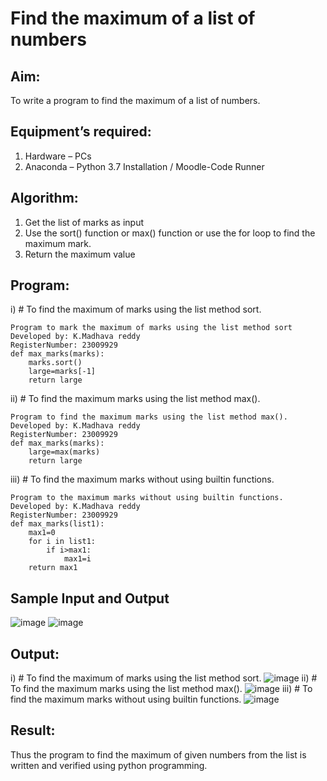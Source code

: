 # Find the maximum of a list of numbers
## Aim:
To write a program to find the maximum of a list of numbers.
## Equipment’s required:
1.	Hardware – PCs
2.	Anaconda – Python 3.7 Installation / Moodle-Code Runner
## Algorithm:
1.	Get the list of marks as input
2.	Use the sort() function or max() function or use the for loop to find the maximum mark.
3.	Return the maximum value
## Program:

i)	# To find the maximum of marks using the list method sort.
```
Program to mark the maximum of marks using the list method sort
Developed by: K.Madhava reddy
RegisterNumber: 23009929
def max_marks(marks):
    marks.sort()
    large=marks[-1]
    return large

```

ii)	# To find the maximum marks using the list method max().
```
Program to find the maximum marks using the list method max().
Developed by: K.Madhava reddy
RegisterNumber: 23009929
def max_marks(marks):
    large=max(marks)
    return large

```

iii) # To find the maximum marks without using builtin functions.
```
Program to the maximum marks without using builtin functions.
Developed by: K.Madhava reddy
RegisterNumber: 23009929
def max_marks(list1):
    max1=0
    for i in list1:
        if i>max1:
            max1=i
    return max1

```
## Sample Input and Output

![image](https://github.com/Madhavareddy09/FindMaximum/assets/145742470/f75dbb0b-036c-4d11-a597-6c5294e73bd4)
![image](https://github.com/Madhavareddy09/FindMaximum/assets/145742470/a5b02334-4e84-4647-b238-01f6a9fceb8e)

## Output:
i)	# To find the maximum of marks using the list method sort.
![image](https://github.com/Madhavareddy09/FindMaximum/assets/145742470/68ea6108-730f-46d7-a678-c22cd48e8d61)
ii)	# To find the maximum marks using the list method max().
![image](https://github.com/Madhavareddy09/FindMaximum/assets/145742470/70eeb94e-fc91-44bd-ace2-4377fdbc0301)
iii) # To find the maximum marks without using builtin functions.
![image](https://github.com/Madhavareddy09/FindMaximum/assets/145742470/491b1aea-fac7-4de3-9415-279326bf7ef9)

## Result:
Thus the program to find the maximum of given numbers from the list is written and verified using python programming.
